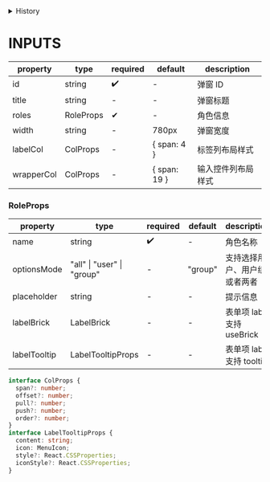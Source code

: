 [//]: # "business-bricks/permission/roles-members-setting-modal.ts"

<details>
<summary>History</summary>

| Version | Change                                            |
| ------- | ------------------------------------------------- |
| 1.x.0   | 新增构件 `permission.roles-members-setting-modal` |
| 1.x.0   | 新增属性 `roles.labelTooltip`                     |

</details>

# INPUTS

| property   | type      | required | default      | description        |
| ---------- | --------- | -------- | ------------ | ------------------ |
| id         | string    | ✔️       | -            | 弹窗 ID            |
| title      | string    | -        | -            | 弹窗标题           |
| roles      | RoleProps | ✔        | -            | 角色信息           |
| width      | string    | -        | 780px        | 弹窗宽度           |
| labelCol   | ColProps  | -        | { span: 4 }  | 标签列布局样式     |
| wrapperCol | ColProps  | -        | { span: 19 } | 输入控件列布局样式 |

### RoleProps

| property     | type                       | required | default | description                  |
| ------------ | -------------------------- | -------- | ------- | ---------------------------- |
| name         | string                     | ✔️       | -       | 角色名称                     |
| optionsMode  | "all" \| "user" \| "group" | -        | "group" | 支持选择用户、用户组或者两者 |
| placeholder  | string                     | -        | -       | 提示信息                     |
| labelBrick   | LabelBrick                 | -️       | -       | 表单项 label 支持 useBrick   |
| labelTooltip | LabelTooltipProps          | -️       | -       | 表单项 label 支持 tooltip    |

```typescript
interface ColProps {
  span?: number;
  offset?: number;
  pull?: number;
  push?: number;
  order?: number;
}
interface LabelTooltipProps {
  content: string;
  icon: MenuIcon;
  style?: React.CSSProperties;
  iconStyle?: React.CSSProperties;
}
```
